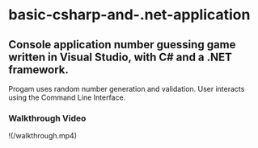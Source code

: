 # basic-csharp-and-.net-application


## Console application number guessing game written in Visual Studio, with C# and a .NET framework.

Progam uses random number generation and validation.  User interacts using the Command Line Interface.


### Walkthrough Video

!(/walkthrough.mp4)






